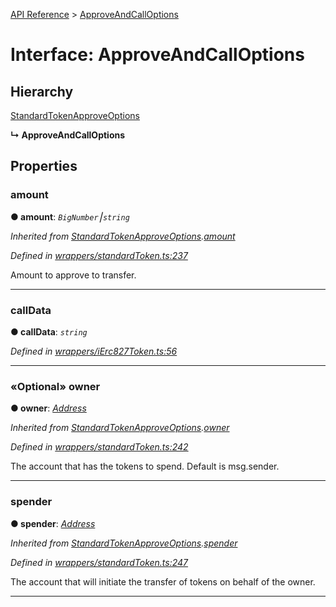 [API Reference](../README.md) > [ApproveAndCallOptions](../interfaces/ApproveAndCallOptions.md)



# Interface: ApproveAndCallOptions

## Hierarchy


 [StandardTokenApproveOptions](StandardTokenApproveOptions.md)

**↳ ApproveAndCallOptions**








## Properties
<a id="amount"></a>

###  amount

**●  amount**:  *`BigNumber`⎮`string`* 

*Inherited from [StandardTokenApproveOptions](StandardTokenApproveOptions.md).[amount](StandardTokenApproveOptions.md#amount)*

*Defined in [wrappers/standardToken.ts:237](https://github.com/daostack/arc.js/blob/f343aa24/lib/wrappers/standardToken.ts#L237)*



Amount to approve to transfer.




___

<a id="callData"></a>

###  callData

**●  callData**:  *`string`* 

*Defined in [wrappers/iErc827Token.ts:56](https://github.com/daostack/arc.js/blob/f343aa24/lib/wrappers/iErc827Token.ts#L56)*





___

<a id="owner"></a>

### «Optional» owner

**●  owner**:  *[Address](../#Address)* 

*Inherited from [StandardTokenApproveOptions](StandardTokenApproveOptions.md).[owner](StandardTokenApproveOptions.md#owner)*

*Defined in [wrappers/standardToken.ts:242](https://github.com/daostack/arc.js/blob/f343aa24/lib/wrappers/standardToken.ts#L242)*



The account that has the tokens to spend. Default is msg.sender.




___

<a id="spender"></a>

###  spender

**●  spender**:  *[Address](../#Address)* 

*Inherited from [StandardTokenApproveOptions](StandardTokenApproveOptions.md).[spender](StandardTokenApproveOptions.md#spender)*

*Defined in [wrappers/standardToken.ts:247](https://github.com/daostack/arc.js/blob/f343aa24/lib/wrappers/standardToken.ts#L247)*



The account that will initiate the transfer of tokens on behalf of the owner.




___


